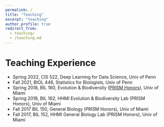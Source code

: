 ```yaml
---
permalink: /
title: "Teaching"
excerpt: "teaching"
author_profile: true
redirect_from: 
  - teaching/
  - /teaching.md
---
```



# Teaching Experience
- Spring 2022, CIS 522, Deep Learning for Data Science, Univ of Penn
- Fall 2021, BIOL 446, Statistics for Biologists, Univ of Penn
- Spring 2018, BIL 160, Evolution & Biodiversity ([PRISM Honors](https://www.as.miami.edu/academics/undergraduate-studies/prismrsvp/index.html)), Univ of Miami
- Spring 2018, BIL 162, HHMI Evolution & Biodiversity Lab (PRISM Honors), Univ of Miami
- Fall 2017 BIL 150, General Biology (PRISM Honors), Univ of Miami 
- Fall 2017, BIL 152, HHMI General Biology Lab (PRISM Honors), Univ of Miami
